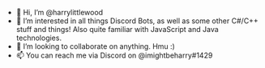 - 👋 Hi, I’m @harrylittlewood
- 👀 I’m interested in all things Discord Bots, as well as some other C#/C++ stuff and things! Also quite familiar with JavaScript and Java technologies. 
- 💞️ I’m looking to collaborate on anything. Hmu :) 
- 📫 You can reach me via Discord on @imightbeharry#1429

<!---
harrylittlewood/harrylittlewood is a ✨ special ✨ repository because its `README.md` (this file) appears on your GitHub profile.
You can click the Preview link to take a look at your changes.
--->
